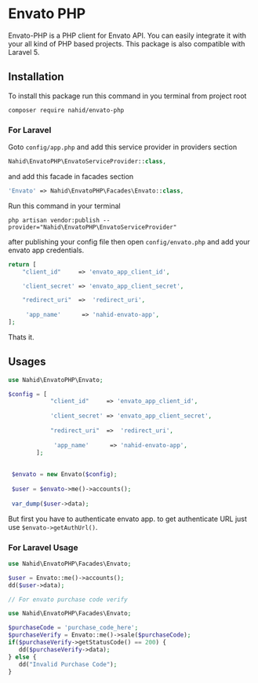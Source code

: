 # Envato PHP

Envato-PHP is a PHP client for Envato API. You can easily integrate it with your all kind of PHP based projects. This package is also compatible with Laravel 5. 

## Installation

To install this package run this command in you terminal from project root

```shell
composer require nahid/envato-php
```

### For Laravel
Goto `config/app.php` and add this service provider in providers section

```php
Nahid\EnvatoPHP\EnvatoServiceProvider::class,
```

and add this facade in facades section

```php
'Envato' => Nahid\EnvatoPHP\Facades\Envato::class,
```

Run this command in your terminal

```shell
php artisan vendor:publish --provider="Nahid\EnvatoPHP\EnvatoServiceProvider"
```

after publishing your config file then open `config/envato.php` and add your envato app credentials.

```php
return [
    "client_id"     => 'envato_app_client_id',

    'client_secret' => 'envato_app_client_secret',

    "redirect_uri"  =>  'redirect_uri',
    
     'app_name'      => 'nahid-envato-app',
];
```

Thats it.


## Usages

```php
use Nahid\EnvatoPHP\Envato;

$config = [
            "client_id"     => 'envato_app_client_id',
        
            'client_secret' => 'envato_app_client_secret',
        
            "redirect_uri"  =>  'redirect_uri',
            
             'app_name'      => 'nahid-envato-app',
        ];
        
 
 $envato = new Envato($config);
 
 $user = $envato->me()->accounts();
 
 var_dump($user->data);
 ```
 
 But first you have to authenticate envato app. to get authenticate URL just use `$envato->getAuthUrl()`.
 

### For Laravel Usage
 
 ```php
 use Nahid\EnvatoPHP\Facades\Envato;
 
 $user = Envato::me()->accounts();
 dd($user->data);
 ```
 
 ```php
 // For envato purchase code verify  
 
 use Nahid\EnvatoPHP\Facades\Envato;
 
 $purchaseCode = 'purchase_code_here';
 $purchaseVerify = Envato::me()->sale($purchaseCode);
 if($purchaseVerify->getStatusCode() == 200) {
    dd($purchaseVerify->data);
 } else {
    dd("Invalid Purchase Code");
 }
 ```
 


